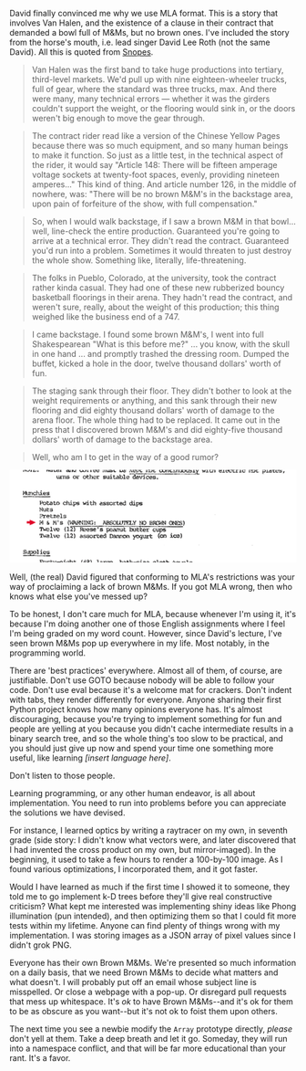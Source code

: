 David finally convinced me why we use MLA format. This is a story that involves Van Halen, and the existence of a clause in their contract that demanded a bowl full of M&Ms, but no brown ones. I've included the story from the horse's mouth, i.e. lead singer David Lee Roth (not the same David). All this is quoted from [Snopes](http://www.snopes.com/music/artists/vanhalen.asp).

> Van Halen was the first band to take huge productions into tertiary, third-level markets. We'd pull up with nine eighteen-wheeler trucks, full of gear, where the standard was three trucks, max. And there were many, many technical errors — whether it was the girders couldn't support the weight, or the flooring would sink in, or the doors weren't big enough to move the gear through. 

> The contract rider read like a version of the Chinese Yellow Pages because there was so much equipment, and so many human beings to make it function. So just as a little test, in the technical aspect of the rider, it would say "Article 148: There will be fifteen amperage voltage sockets at twenty-foot spaces, evenly, providing nineteen amperes..." This kind of thing. And article number 126, in the middle of nowhere, was: "There will be no brown M&M's in the backstage area, upon pain of forfeiture of the show, with full compensation." 

> So, when I would walk backstage, if I saw a brown M&M in that bowl... well, line-check the entire production. Guaranteed you're going to arrive at a technical error. They didn't read the contract. Guaranteed you'd run into a problem. Sometimes it would threaten to just destroy the whole show. Something like, literally, life-threatening.

> The folks in Pueblo, Colorado, at the university, took the contract rather kinda casual. They had one of these new rubberized bouncy basketball floorings in their arena. They hadn't read the contract, and weren't sure, really, about the weight of this production; this thing weighed like the business end of a 747. 

> I came backstage. I found some brown M&M's, I went into full Shakespearean "What is this before me?" ... you know, with the skull in one hand ... and promptly trashed the dressing room. Dumped the buffet, kicked a hole in the door, twelve thousand dollars' worth of fun. 

> The staging sank through their floor. They didn't bother to look at the weight requirements or anything, and this sank through their new flooring and did eighty thousand dollars' worth of damage to the arena floor. The whole thing had to be replaced. It came out in the press that I discovered brown M&M's and did eighty-five thousand dollars' worth of damage to the backstage area. 

> Well, who am I to get in the way of a good rumor?


![The clause](static/brownmnm.gif)

Well, (the real) David figured that conforming to MLA's restrictions was your way of proclaiming a lack of brown M&Ms. If you got MLA wrong, then who knows what else you've messed up?

To be honest, I don't care much for MLA, because whenever I'm using it, it's because I'm doing another one of those English assignments where I feel I'm being graded on my word count. However, since David's lecture, I've seen brown M&Ms pop up everywhere in my life. Most notably, in the programming world.

There are 'best practices' everywhere. Almost all of them, of course, are justifiable. Don't use GOTO because nobody will be able to follow your code. Don't use eval because it's a welcome mat for crackers. Don't indent with tabs, they render differently for everyone. Anyone sharing their first Python project knows how many opinions everyone has. It's almost discouraging, because you're trying to implement something for fun and people are yelling at you because you didn't cache intermediate results in a binary search tree, and so the whole thing's too slow to be practical, and you should just give up now and spend your time one something more useful, like learning *[insert language here]*.

Don't listen to those people.

Learning programming, or any other human endeavor, is all about implementation. You need to run into problems before you can appreciate the solutions we have devised.

For instance, I learned optics by writing a raytracer on my own, in seventh grade (side story: I didn't know what vectors were, and later discovered that I had invented the cross product on my own, but mirror-imaged). In the beginning, it used to take a few hours to render a 100-by-100 image. As I found various optimizations, I incorporated them, and it got faster.

Would I have learned as much if the first time I showed it to someone, they told me to go implement k-D trees before they'll give real constructive criticism? What kept me interested was implementing shiny ideas like Phong illumination (pun intended), and then optimizing them so that I could fit more tests within my lifetime. Anyone can find plenty of things wrong with my implementation. I was storing images as a JSON array of pixel values since I didn't grok PNG.

Everyone has their own Brown M&Ms. We're presented so much information on a daily basis, that we need Brown M&Ms to decide what matters and what doesn't. I will probably put off an email whose subject line is misspelled. Or close a webpage with a pop-up. Or disregard pull requests that mess up whitespace. It's *ok* to have Brown M&Ms--and it's ok for them to be as obscure as you want--but it's not ok to foist them upon others.

The next time you see a newbie modify the `Array` prototype directly, *please* don't yell at them. Take a deep breath and let it go. Someday, they will run into a namespace conflict, and that will be far more educational than your rant. It's a favor.

